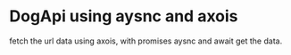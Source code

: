 # DogApi using aysnc and axois

fetch the url data using axois, with promises aysnc and await get the data.
